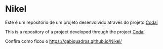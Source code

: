 # Nikel

Este é um repositório de um projeto desenvolvido através do projeto [Codaí](https://codai.growdev.com.br/)

This is a repository of a project developed through the project [Codaí](https://codai.growdev.com.br/)

Confira como ficou o https://gabiquadros.github.io/Nikel/
